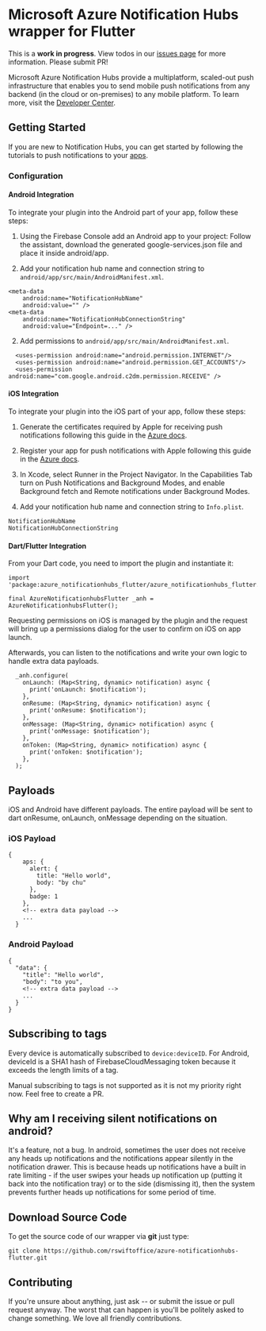 # Microsoft Azure Notification Hubs wrapper for Flutter

This is a **work in progress**. View todos in our [issues page](https://github.com/rswiftoffice/azure-notificationhubs-flutter/issues/1) for more information. Please submit PR!

Microsoft Azure Notification Hubs provide a multiplatform, scaled-out push infrastructure that enables you to send mobile push notifications from any backend (in the cloud or on-premises) to any mobile platform. To learn more, visit the [Developer Center](https://azure.microsoft.com/en-us/documentation/services/notification-hubs).

## Getting Started

If you are new to Notification Hubs, you can get started by following the tutorials to push notifications to your [apps](https://docs.microsoft.com/en-us/azure/notification-hubs/).

### Configuration

#### Android Integration

To integrate your plugin into the Android part of your app, follow these steps:

1. Using the Firebase Console add an Android app to your project: Follow the assistant, download the generated google-services.json file and place it inside android/app.

2. Add your notification hub name and connection string to `android/app/src/main/AndroidManifest.xml`.

```
<meta-data 
    android:name="NotificationHubName"
    android:value="" />
<meta-data 
    android:name="NotificationHubConnectionString"
    android:value="Endpoint=..." />
```

2. Add permissions to `android/app/src/main/AndroidManifest.xml`.

```
  <uses-permission android:name="android.permission.INTERNET"/>
  <uses-permission android:name="android.permission.GET_ACCOUNTS"/>
  <uses-permission android:name="com.google.android.c2dm.permission.RECEIVE" />
```

#### iOS Integration

To integrate your plugin into the iOS part of your app, follow these steps:

1. Generate the certificates required by Apple for receiving push notifications following this guide in the [Azure docs](https://docs.microsoft.com/en-us/azure/notification-hubs/notification-hubs-ios-apple-push-notification-apns-get-started#generate-the-certificate-signing-request-file). 

2. Register your app for push notifications with Apple following this guide in the [Azure docs](https://docs.microsoft.com/en-us/azure/notification-hubs/notification-hubs-ios-apple-push-notification-apns-get-started#register-your-app-for-push-notifications).

3. In Xcode, select Runner in the Project Navigator. In the Capabilities Tab turn on Push Notifications and Background Modes, and enable Background fetch and Remote notifications under Background Modes.

4. Add your notification hub name and connection string to `Info.plist`.

```
NotificationHubName
NotificationHubConnectionString
```

#### Dart/Flutter Integration

From your Dart code, you need to import the plugin and instantiate it:

```
import 'package:azure_notificationhubs_flutter/azure_notificationhubs_flutter.dart';

final AzureNotificationhubsFlutter _anh = AzureNotificationhubsFlutter();
```

Requesting permissions on iOS is managed by the plugin and the request will bring up a permissions dialog for the user to confirm on iOS on app launch.

Afterwards, you can listen to the notifications and write your own logic to handle extra data payloads.

```
  _anh.configure(
    onLaunch: (Map<String, dynamic> notification) async {
      print('onLaunch: $notification');
    },
    onResume: (Map<String, dynamic> notification) async {
      print('onResume: $notification');
    },
    onMessage: (Map<String, dynamic> notification) async {
      print('onMessage: $notification');
    },
    onToken: (Map<String, dynamic> notification) async {
      print('onToken: $notification');
    },
  );
```

## Payloads

iOS and Android have different payloads. The entire payload will be sent to dart onResume, onLaunch, onMessage depending on the situation. 

### iOS Payload

```
{
    aps: {
      alert: {
        title: "Hello world",
        body: "by chu"
      },
      badge: 1
    },
    <!-- extra data payload -->
    ...
  }
```

### Android Payload

```
{
  "data": {
    "title": "Hello world",
    "body": "to you",
    <!-- extra data payload -->
    ...
  }
}
```

## Subscribing to tags

Every device is automatically subscribed to `device:deviceID`. For Android, deviceId is a SHA1 hash of FirebaseCloudMessaging token because it exceeds the length limits of a tag.

Manual subscribing to tags is not supported as it is not my priority right now. Feel free to create a PR.

## Why am I receiving silent notifications on android?

It's a feature, not a bug. In android, sometimes the user does not receive any heads up notifications and the notifications appear silently in the notification drawer. This is because heads up notifications have a built in rate limiting - if the user swipes your heads up notification up (putting it back into the notification tray) or to the side (dismissing it), then the system prevents further heads up notifications for some period of time.

## Download Source Code

To get the source code of our wrapper via **git** just type:

    git clone https://github.com/rswiftoffice/azure-notificationhubs-flutter.git

## Contributing

If you're unsure about anything, just ask -- or submit the issue or pull request anyway. The worst that can happen is you'll be politely asked to change something. We love all friendly contributions.